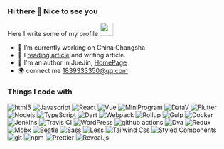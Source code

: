 ### Hi there 👋 Nice to see you 

Here I write some of my profile <img src="https://emojis.slackmojis.com/emojis/images/1531849430/4246/blob-sunglasses.gif?1531849430" width="30"/>

- 🔭 I’m currently working on China Changsha
- 🌱 I [reading article](https://csj5588.github.io/articles-every-day/#/README) and writing article. 
- 🌈 I'm an author in JueJin, [HomePage](https://juejin.im/user/342703357565614/posts)
- 🌍 connect me 1839333350@qq.com

<h3>Things I code with</h3>
<p>
  <img alt="html5" src="https://img.shields.io/badge/-HTML5-E34F26?logo=html5&logoColor=white" />
  <img alt="Javascript" src="https://img.shields.io/badge/Javascript-F7DF1E?logo=Javascript&logoColor=222222" />
  <img alt="React" src="https://img.shields.io/badge/-React-45b8d8?logo=react&logoColor=white" />
  <img alt="Vue" src="https://img.shields.io/badge/vue.js-4fc08d?logo=vue.js&logoColor=white" />
  <img alt="MiniProgram" src="https://img.shields.io/badge/miniprogram-07C160?logo=Wechat&logoColor=white" />
  <img alt="DataV" src="https://img.shields.io/badge/DataV-0078D4?logo=Azure%20Data%20Explorer&logoColor=white" />
  <img alt="Flutter" src="https://img.shields.io/badge/Flutter-02569B?logo=flutter&logoColor=white" />

  <img alt="Nodejs" src="https://img.shields.io/badge/-Nodejs-43853d?logo=Node.js&logoColor=white" />
  <img alt="TypeScript" src="https://img.shields.io/badge/-TypeScript-007ACC?logo=typescript&logoColor=white" />
  <img alt="Dart" src="https://img.shields.io/badge/Dart-0175C2?logo=Dart&logoColor=white" />

  <img alt="Webpack" src="https://img.shields.io/badge/-Webpack-8DD6F9?logo=webpack&logoColor=white" />
  <img alt="Rollup" src="https://img.shields.io/badge/-Rollup-EC4A3F?logo=rollup.js&logoColor=white" />
  <img alt="Gulp" src="https://img.shields.io/badge/Gulp-CF4647?logo=gulp&logoColor=white" />
  <img alt="Docker" src="https://img.shields.io/badge/-Docker-46a2f1?logo=docker&logoColor=white" />
  <img alt="Jenkins" src="https://img.shields.io/badge/Jenkins-73C3D5?logo=Jenkins&logoColor=white" />
  <img alt="Travis CI" src="https://img.shields.io/badge/Travis%20CI-3EAAAF?logo=Travis%20CI&logoColor=white" />
  <img alt="WordPress" src="https://img.shields.io/badge/WordPress-21759B?logo=WordPress&logoColor=white" />
  <img alt="github actions" src="https://img.shields.io/badge/-Github_Actions-2088FF?logo=github-actions&logoColor=white" />

  <img alt="Dva" src="https://img.shields.io/badge/dva-pink?logo=pleroma&logoColor=white" />
  <img alt="Redux" src="https://img.shields.io/badge/Redux-764ABC?logo=redux&logoColor=white" />
  <img alt="Mobx" src="https://img.shields.io/badge/Mobx-FF9955?logo=Mobx&logoColor=white" />
  <img alt="Beatle" src="https://img.shields.io/badge/Beatle-1D2D35?logo=Basecamp&logoColor=white" />
  
  <img alt="Sass" src="https://img.shields.io/badge/-Sass-CC6699?logo=sass&logoColor=white" />
  <img alt="Less" src="https://img.shields.io/badge/Less-1D365D?logo=less&logoColor=white" />
  <img alt="Tailwind Css" src="https://img.shields.io/badge/Tailwind%20CSS-38B2AC?logo=Tailwind%20CSS&logoColor=white" />
  <img alt="Styled Components" src="https://img.shields.io/badge/-Styled_Components-db7092?logo=styled-components&logoColor=white" />
  
  <img alt="git" src="https://img.shields.io/badge/-Git-F05032?logo=git&logoColor=white" />
  <img alt="npm" src="https://img.shields.io/badge/-NPM-CB3837?logo=npm&logoColor=white" />
  
  <img alt="Prettier" src="https://img.shields.io/badge/-Prettier-F7B93E?logo=prettier&logoColor=white" />
  <img alt="Reveal.js" src="https://img.shields.io/badge/Reveal.js-F2E142?logo=Reveal.js&logoColor=white" />

  <img alt="" src="" />
</p>
